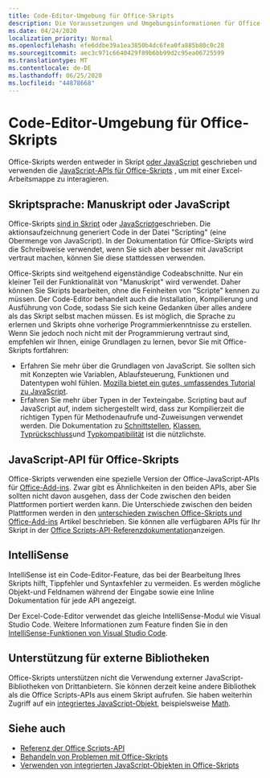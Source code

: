 ```yaml
---
title: Code-Editor-Umgebung für Office-Skripts
description: Die Voraussetzungen und Umgebungsinformationen für Office-Skripts in Excel im Internet.
ms.date: 04/24/2020
localization_priority: Normal
ms.openlocfilehash: efe6ddbe39a1ea3850b4dc6fea0fa885b80c0c28
ms.sourcegitcommit: aec3c971c6640429f89b6bb99d2c95ea06725599
ms.translationtype: MT
ms.contentlocale: de-DE
ms.lasthandoff: 06/25/2020
ms.locfileid: "44878668"
---
```

# <a name="office-scripts-code-editor-environment"></a>Code-Editor-Umgebung für Office-Skripts

Office-Skripts werden entweder in Skript [oder JavaScript](#scripting-language-typescript-or-javascript) geschrieben und verwenden die [JavaScript-APIs für Office-Skripts](#office-scripts-javascript-api) , um mit einer Excel-Arbeitsmappe zu interagieren.

## <a name="scripting-language-typescript-or-javascript"></a>Skriptsprache: Manuskript oder JavaScript

Office-Skripts [sind in Skript](https://www.typescriptlang.org/docs/home.html) oder [JavaScript](https://developer.mozilla.org/docs/Web/JavaScript)geschrieben. Die aktionsaufzeichnung generiert Code in der Datei "Scripting" (eine Obermenge von JavaScript). In der Dokumentation für Office-Skripts wird die Schreibweise verwendet, wenn Sie sich aber besser mit JavaScript vertraut machen, können Sie diese stattdessen verwenden.

Office-Skripts sind weitgehend eigenständige Codeabschnitte. Nur ein kleiner Teil der Funktionalität von "Manuskript" wird verwendet. Daher können Sie Skripts bearbeiten, ohne die Feinheiten von "Scripte" kennen zu müssen. Der Code-Editor behandelt auch die Installation, Kompilierung und Ausführung von Code, sodass Sie sich keine Gedanken über alles andere als das Skript selbst machen müssen. Es ist möglich, die Sprache zu erlernen und Skripts ohne vorherige Programmierkenntnisse zu erstellen. Wenn Sie jedoch noch nicht mit der Programmierung vertraut sind, empfehlen wir Ihnen, einige Grundlagen zu lernen, bevor Sie mit Office-Skripts fortfahren:

- Erfahren Sie mehr über die Grundlagen von JavaScript. Sie sollten sich mit Konzepten wie Variablen, Ablaufsteuerung, Funktionen und Datentypen wohl fühlen. [Mozilla bietet ein gutes, umfassendes Tutorial zu JavaScript](https://developer.mozilla.org/docs/Web/JavaScript/Guide/Introduction).
- Erfahren Sie mehr über Typen in der Texteingabe. Scripting baut auf JavaScript auf, indem sichergestellt wird, dass zur Kompilierzeit die richtigen Typen für Methodenaufrufe und-Zuweisungen verwendet werden. Die Dokumentation zu [Schnittstellen](https://www.typescriptlang.org/docs/handbook/interfaces.html), [Klassen](https://www.typescriptlang.org/docs/handbook/classes.html), [Typrückschluss](https://www.typescriptlang.org/docs/handbook/type-inference.html)und [Typkompatibilität](https://www.typescriptlang.org/docs/handbook/type-compatibility.html) ist die nützlichste.

## <a name="office-scripts-javascript-api"></a>JavaScript-API für Office-Skripts

Office-Skripts verwenden eine spezielle Version der Office-JavaScript-APIs für [Office-Add-ins](/office/dev/add-ins/overview/index). Zwar gibt es Ähnlichkeiten in den beiden APIs, aber Sie sollten nicht davon ausgehen, dass der Code zwischen den beiden Plattformen portiert werden kann. Die Unterschiede zwischen den beiden Plattformen werden in den [unterschieden zwischen Office-Skripts und Office-Add-ins](../resources/add-ins-differences.md#apis) Artikel beschrieben. Sie können alle verfügbaren APIs für Ihr Skript in der [Office Scripts-API-Referenzdokumentation](/javascript/api/office-scripts/overview)anzeigen.

## <a name="intellisense"></a>IntelliSense

IntelliSense ist ein Code-Editor-Feature, das bei der Bearbeitung Ihres Skripts hilft, Tippfehler und Syntaxfehler zu vermeiden. Es werden mögliche Objekt-und Feldnamen während der Eingabe sowie eine Inline Dokumentation für jede API angezeigt.

Der Excel-Code-Editor verwendet das gleiche IntelliSense-Modul wie Visual Studio Code. Weitere Informationen zum Feature finden Sie in den [IntelliSense-Funktionen von Visual Studio Code](https://code.visualstudio.com/docs/editor/intellisense#_intellisense-features).

## <a name="external-library-support"></a>Unterstützung für externe Bibliotheken

Office-Skripts unterstützen nicht die Verwendung externer JavaScript-Bibliotheken von Drittanbietern. Sie können derzeit keine andere Bibliothek als die Office Scripts-APIs aus einem Skript aufrufen. Sie haben weiterhin Zugriff auf ein [integriertes JavaScript-Objekt](../develop/javascript-objects.md), beispielsweise [Math](https://developer.mozilla.org/docs/Web/JavaScript/Reference/Global_Objects/Math).

## <a name="see-also"></a>Siehe auch

- [Referenz der Office Scripts-API](/javascript/api/office-scripts/overview)
- [Behandeln von Problemen mit Office-Skripts](../testing/troubleshooting.md)
- [Verwenden von integrierten JavaScript-Objekten in Office-Skripts](../develop/javascript-objects.md)

